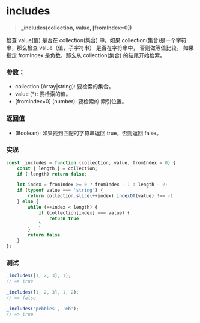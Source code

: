 # includes

> <b> _includes(collection, value, [fromIndex=0]) </b>

检查 value(值) 是否在 collection(集合) 中。如果 collection(集合)是一个字符串，那么检查 value（值，子字符串） 是否在字符串中， 否则做等值比较。 如果指定 fromIndex 是负数，那么从 collection(集合) 的结尾开始检索。

### 参数：

* collection (Array|string): 要检索的集合。
* value (*): 要检索的值。
* [fromIndex=0] (number): 要检索的 索引位置。

### 返回值

* (Boolean): 如果找到匹配的字符串返回 true，否则返回 false。

### 实现

```js
const _includes = function (collection, value, fromIndex = 0) {
    const { length } = collection;
    if (!length) return false;

    let index = fromIndex >= 0 ? fromIndex - 1 : length - 2;
    if (typeof value === 'string') {
        return collection.slice(++index).indexOf(value) !== -1
    } else {
        while (++index < length) {
            if (collection[index] === value) {
                return true
            }
        }
        return false
    }
};
```

### 测试

```js
_includes([1, 2, 3], 1);
// => true

_includes([1, 2, 3], 1, 2);
// => false

_includes('pebbles', 'eb');
// => true
```
